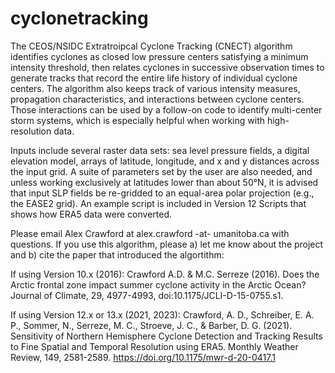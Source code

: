 # cyclonetracking
The CEOS/NSIDC Extratroipcal Cyclone Tracking (CNECT) algorithm identifies cyclones as closed low pressure centers satisfying a minimum intensity threshold, then relates cyclones in successive observation times to generate tracks that record the entire life history of individual cyclone centers. The algorithm also keeps track of various intensity measures, propagation characteristics, and interactions between cyclone centers. Those interactions can be used by a follow-on code to identify multi-center storm systems, which is especially helpful when working with high-resolution data.

Inputs include several raster data sets: sea level pressure fields, a digital elevation model, arrays of latitude, longitude, and x and y distances across the input grid. A suite of parameters set by the user are also needed, and unless working exclusively at latitudes lower than about 50°N, it is advised that input SLP fields be re-gridded to an equal-area polar projection (e.g., the EASE2 grid). An example script is included in Version 12 Scripts that shows how ERA5 data were converted.

Please email Alex Crawford at alex.crawford -at- umanitoba.ca with questions.  If you use this algorithm, please a) let me know about the project and b) cite the paper that introduced the algortithm:

If using Version 10.x (2016):
Crawford A.D. & M.C. Serreze (2016). Does the Arctic frontal zone impact summer cyclone activity in the Arctic Ocean? Journal of Climate, 29, 4977-4993, doi:10.1175/JCLI-D-15-0755.s1.

If using Version 12.x or 13.x (2021, 2023):
Crawford, A. D., Schreiber, E. A. P., Sommer, N., Serreze, M. C., Stroeve, J. C., & Barber, D. G. (2021). Sensitivity of Northern Hemisphere Cyclone Detection and Tracking Results to Fine Spatial and Temporal Resolution using ERA5. Monthly Weather Review, 149, 2581-2589. https://doi.org/10.1175/mwr-d-20-0417.1

